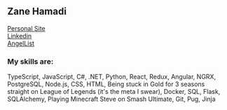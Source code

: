<h2> Zane Hamadi  </h2>

<!--
**zanehamadi/zanehamadi** is a ✨ _special_ ✨ repository because its `README.md` (this file) appears on your GitHub profile.

Here are some ideas to get you started:

- 🔭 I’m currently working on ...
- 🌱 I’m currently learning ...
- 👯 I’m looking to collaborate on ...
- 🤔 I’m looking for help with ...
- 💬 Ask me about ...
- 📫 How to reach me: ...
- 😄 Pronouns: ...
- ⚡ Fun fact: ...
-->


[Personal Site](https://zanehamadi.com/)
<br>
[Linkedin](https://www.linkedin.com/in/zanehamadi/)
<br>
[AngelList](https://angel.co/u/zane-el-abedean-hamadi)
</p>


<h3> My skills are: </h3>

TypeScript, JavaScript, C#, .NET, Python, React, Redux, Angular, NGRX, PostgreSQL, Node.js, CSS, HTML, Being stuck in Gold for 3 seasons straight on League of Legends (it's the meta I swear), Docker, SQL, Flask, SQLAlchemy, Playing Minecraft Steve on Smash Ultimate, Git, Pug, Jinja

